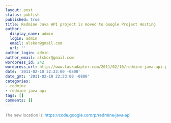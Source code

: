 ```yaml
---
layout: post
status: publish
published: true
title: Redmine Java API project is moved to Google Project Hosting
author:
  display_name: admin
  login: admin
  email: alskor@gmail.com
  url: ''
author_login: admin
author_email: alskor@gmail.com
wordpress_id: 242
wordpress_url: http://www.taskadapter.com/2011/02/10/redmine-java-api-project-is-moved-to-google-project-hosting/
date: '2011-02-10 22:23:00 -0800'
date_gmt: '2011-02-10 22:23:00 -0800'
categories:
- redmine
- redmine java api
tags: []
comments: []
---
```

<p><span style="background-color: white;"><span style="color: #7a7a7a; font-family: 'Lucida Grande', 'Lucida Sans Unicode', 'Segoe UI', Helvetica, Arial, sans-serif; font-size: 13px; line-height: 20px;">The new location is:&nbsp;</span><a href="https://code.google.com/p/redmine-java-api" style="color: #1487d4; font-family: 'Lucida Grande', 'Lucida Sans Unicode', 'Segoe UI', Helvetica, Arial, sans-serif; font-size: 13px; line-height: 20px; text-decoration: none;">https://code.google.com/p/redmine-java-api</a></span></p>
